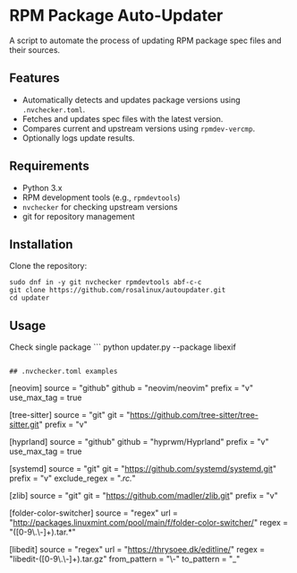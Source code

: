 # RPM Package Auto-Updater

A script to automate the process of updating RPM package spec files and their sources.

## Features
- Automatically detects and updates package versions using `.nvchecker.toml`.
- Fetches and updates spec files with the latest version.
- Compares current and upstream versions using `rpmdev-vercmp`.
- Optionally logs update results.

## Requirements
- Python 3.x
- RPM development tools (e.g., `rpmdevtools`)
- `nvchecker` for checking upstream versions
- git for repository management

## Installation
Clone the repository:
   ```
   sudo dnf in -y git nvchecker rpmdevtools abf-c-c
   git clone https://github.com/rosalinux/autoupdater.git
   cd updater

   ```

## Usage

Check single package
    ```
   python updater.py --package libexif
   ```

## .nvchecker.toml examples

```
[neovim]
source = "github"
github = "neovim/neovim"
prefix = "v"
use_max_tag = true

[tree-sitter]
source = "git"
git = "https://github.com/tree-sitter/tree-sitter.git"
prefix = "v"

[hyprland]
source = "github"
github = "hyprwm/Hyprland"
prefix = "v"
use_max_tag = true

[systemd]
source = "git"
git = "https://github.com/systemd/systemd.git"
prefix = "v"
exclude_regex = ".*rc.*"

[zlib]
source = "git"
git = "https://github.com/madler/zlib.git"
prefix = "v"

[folder-color-switcher]
source = "regex"
url = "http://packages.linuxmint.com/pool/main/f/folder-color-switcher/"
regex = "([0-9\\.\\-]+).tar.*"

[libedit]
source = "regex"
url = "https://thrysoee.dk/editline/"
regex = "libedit-([0-9\\.\\-]+).tar.gz"
from_pattern = "\\-"
to_pattern = "_"
```
